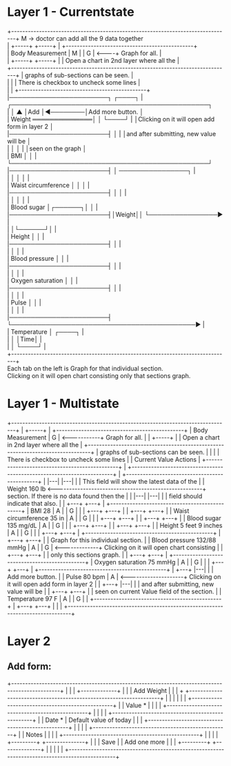 Layer 1 - Currentstate
======================

+-------------------------------------------------------------------------------+  M -> doctor can add all the 9 data together                                                             
|                                                             +-----+ +-----+   |  +----------------------------------------------+            
|  Body Measurement                                           |  M  | |  G  | <----+ Graph for all.                               |            
|                                                             +-----+ +-----+   |  | Open a chart in 2nd layer where all the      |            
+-------------------------------------------------------------------------------+  | graphs of sub-sections can be seen.          |            
|                                                                               |  | There is checkbox to uncheck some lines      |            
|                                                                               |  +----------------------------------------------+            
|───────────────────────┐                                             ┌────┐    |    ┌──────────────────────────────────────────────┐          
|                       │        ▲                                    │Add │◀────────│Add more button.                              │          
|  Weight ══════════════│        │                                    └────┘    |    │Clicking on it will open add form in layer 2  │          
|───────────────────────┤        │                                              |    │and after submitting, new value will be       │          
|                       │        │                                              |    │seen on the graph                             │          
|  BMI                  │        │                                              |    └──────────────────────────────────────────────┘          
|───────────────────────┤        │ ────────────────┐                            |                                                              
|                       │        │                 │                            |                                                              
|  Waist circumference  │        │                 │                            |                                                              
|───────────────────────┤        │                 │                            |                                                              
|                       │        │                 │                            |                                                              
|  Blood sugar          │┌──────┐│                 │                            |                                                              
|───────────────────────┤│Weight││                 └────────────────▶           |                                                              
|                       │└──────┘│                                              |                                                              
|  Height               │        │                                              |                                                              
|───────────────────────┤        │                                              |                                                              
|                       │        │                                              |                                                              
|  Blood pressure       │        │                                              |                                                              
|───────────────────────┤        │                                              |                                                              
|                       │        │                                              |                                                              
|  Oxygen saturation    │        │                                              |                                                              
|───────────────────────┤        │                                              |                                                              
|                       │        │                                              |                                                              
|  Pulse                │        │                                              |                                                              
|                       │        │                                              |                                                              
|───────────────────────┤        └───────────────────────────────────────────▶  |                                                              
|  Temperature          │                         ┌────┐                        |                                                              
|                       │                         │Time│                        |                                                              
|                       │                         └────┘                        |                                                              
+-------------------------------------------------------------------------------+                                                              
     Each tab on the left is Graph for that individual section.                                                                                
     Clicking on it will open chart consisting only that sections graph.                                                                       
                                                                                                                                               








Layer 1 - Multistate
====================

+-------------------------------------------------------------------------------+
|                                                                     +-----+   |         +----------------------------------------------+
|  Body Measurement                                                   |  G  | <-----------+ Graph for all.                               |
|                                                                     +-----+   |         | Open a chart in 2nd layer where all the      |
+-------------------------------------------------------------------------------+         | graphs of sub-sections can be seen.          |
|                                                                               |         | There is checkbox to uncheck some lines      |
|                            Current Value                        Actions       |         +----------------------------------------------+
|  +-----------------------------------------------------------------------+    |         +----------------------------------------------+
|                                                               |---| |---|     |         | This field will show the latest data of the  |
|  Weight                    160 lb <-----------------------------------------------------+ section. If there is no data found then the  |
|                                                               |---| |---|     |         | field should indicate that also.             |
|                                                               +---+ +---+     |         +----------------------------------------------+
|  BMI                       28                                 | A | | G |     |
|                                                               +---+ +---+     |
|                                                               +---+ +---+     |
|  Waist circumference       35 in                              | A | | G |     |
|                                                               +---+ +---+     |
|                                                               +---+ +---+     |
|  Blood sugar               135 mg/dL                          | A | | G |     |
|                                                               +---+ +---+     |
|                                                               +---+ +---+     |
|  Height                    5 feet 9 inches                    | A | | G |     |
|                                                               +---+ +---+     |         +----------------------------------------------+
|                                                               +---+ +---+     |         | Graph for this individual section.           |
|  Blood pressure            132/88 mmHg                        | A | | G | <-------------+ Clicking on it will open chart consisting    |
|                                                               +---+ +---+     |         | only this sections graph.                    |
|                                                               +---+ +---+     |         +----------------------------------------------+
|  Oxygen saturation         75 mmHg                            | A | | G |     |
|                                                               +---+ +---+     |          +----------------------------------------------+
|                                                               +---+ |---|     |          | Add more button.                             |
|  Pulse                     80 bpm                             | A | <--------------------+ Clicking on it will open add form in layer 2 |
|                                                               +---+ |---|     |          | and after submitting, new value will be      |
|                                                               +---+ +---+     |          | seen on current Value field of the section.  |
|  Temperature               97 F                               | A | | G |     |          +----------------------------------------------+
|                                                               +---+ +---+     |
|                                                                               |
+-------------------------------------------------------------------------------+


Layer 2
=======
Add form:
--------
+-----------------------------------------------------------------------------------------------+
|                                                                                               |
| +-------------+                                                                               |
| | Add Weight  |                                                                               |
| +             +-------------------------------------------------------------------+           |
|                                                                                               |
|                                                                                               |
|                         +-------------------------------------------------+                   |
|              Value *    |                                                 |                   |
|                         +-------------------------------------------------+                   |
|                                                                                               |
|                         +-------------------------------------------------+                   |
|               Date *    |  Default value of today                         |                   |
|                         +-------------------------------------------------+                   |
|                                                                                               |
|                         +-------------------------------------------------+                   |
|               Notes     |                                                 |                   |
|                         +-------------------------------------------------+                   |
|                                                                                               |
|               +---------+  +--------------+                                                   |
|               |  Save   |  | Add one more |                                                   |
|               +---------+  +--------------+                                                   |
|                                                                                               |
|                                                                                               |
+-----------------------------------------------------------------------------------------------+